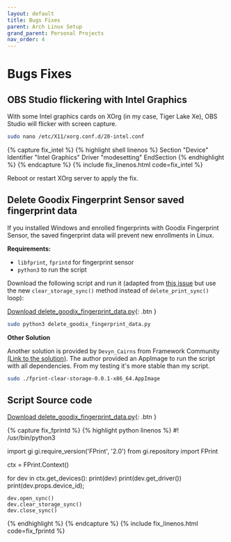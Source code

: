 ```yaml
---
layout: default
title: Bugs Fixes
parent: Arch Linux Setup
grand_parent: Personal Projects
nav_order: 4
---
```


# Bugs Fixes

## OBS Studio flickering with Intel Graphics

With some Intel graphics cards on XOrg (in my case, Tiger Lake Xe), OBS Studio will flicker with screen capture.

<div class="code-example" markdown="1">

```sh
sudo nano /etc/X11/xorg.conf.d/20-intel.conf
```

</div>
{% capture fix_intel %}
{% highlight shell linenos %}
Section "Device"
    Identifier "Intel Graphics"
    Driver "modesetting"
EndSection
{% endhighlight %}
{% endcapture %}
{% include fix_linenos.html code=fix_intel %}

Reboot or restart XOrg server to apply the fix.

## Delete Goodix Fingerprint Sensor saved fingerprint data

If you installed Windows and enrolled fingerprints with Goodix Fingerprint Sensor, the saved fingerprint data will prevent new enrollments in Linux.

**Requirements:** 
- `libfprint`, `fprintd` for fingerprint sensor
- `python3` to run the script

Download the following script and run it (adapted from [this issue](https://gitlab.freedesktop.org/libfprint/libfprint/-/issues/415#note_1063158) but use the new `clear_storage_sync()` method instead of `delete_print_sync()` loop):

[Download delete_goodix_fingerprint_data.py](delete_goodix_fingerprint_data.py){: .btn }

```sh
sudo python3 delete_goodix_fingerprint_data.py
```

**Other Solution** 

Another solution is provided by `Devyn_Cairns` from Framework Community [(Link to the solution)](https://community.frame.work/t/fingerprint-scanner-compatibility-with-linux-ubuntu-fedora-etc/1501/214). The author provided an AppImage to run the script with all dependencies. From my testing it's more stable than my script.

```sh
sudo ./fprint-clear-storage-0.0.1-x86_64.AppImage
```

## Script Source code

<div class="code-example" markdown="1">

[Download delete_goodix_fingerprint_data.py](delete_goodix_fingerprint_data.py){: .btn }

</div>
{% capture fix_fprintd %}
{% highlight python linenos %}
#! /usr/bin/python3

import gi
gi.require_version('FPrint', '2.0')
from gi.repository import FPrint

ctx = FPrint.Context()

for dev in ctx.get_devices():
    print(dev)
    print(dev.get_driver())
    print(dev.props.device_id);

    dev.open_sync()
    dev.clear_storage_sync()
    dev.close_sync()
{% endhighlight %}
{% endcapture %}
{% include fix_linenos.html code=fix_fprintd %}
